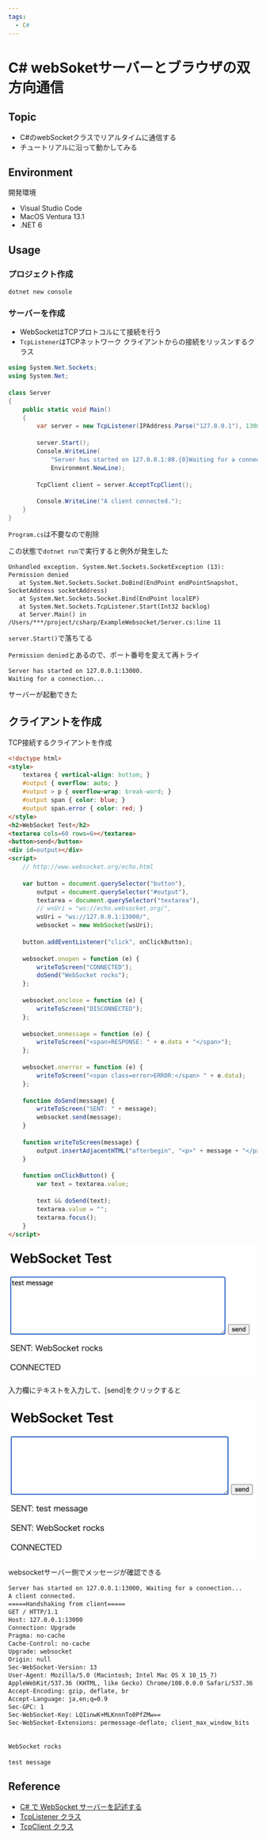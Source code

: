 ```yaml
---
tags:
  - C#
---
```


# C# webSoketサーバーとブラウザの双方向通信

## Topic 

- C#のwebSocketクラスでリアルタイムに通信する
- チュートリアルに沿って動かしてみる

## Environment

開発環境
- Visual Studio Code
- MacOS Ventura 13.1
- .NET 6

## Usage

###  プロジェクト作成
```
dotnet new console
```

### サーバーを作成

- WebSocketはTCPプロトコルにて接続を行う
- `TcpListener`はTCPネットワーク クライアントからの接続をリッスンするクラス

```cs
using System.Net.Sockets;
using System.Net;

class Server
{
    public static void Main()
    {
        var server = new TcpListener(IPAddress.Parse("127.0.0.1"), 13000);

        server.Start();
        Console.WriteLine(
            "Server has started on 127.0.0.1:80.{0}Waiting for a connection...",
            Environment.NewLine);

        TcpClient client = server.AcceptTcpClient();

        Console.WriteLine("A client connected.");
    }
}
```

`Program.cs`は不要なので削除

この状態で`dotnet run`で実行すると例外が発生した

```
Unhandled exception. System.Net.Sockets.SocketException (13): Permission denied
   at System.Net.Sockets.Socket.DoBind(EndPoint endPointSnapshot, SocketAddress socketAddress)
   at System.Net.Sockets.Socket.Bind(EndPoint localEP)
   at System.Net.Sockets.TcpListener.Start(Int32 backlog)
   at Server.Main() in /Users/***/project/csharp/ExampleWebsocket/Server.cs:line 11
```

`server.Start()`で落ちてる

`Permission denied`とあるので、ポート番号を変えて再トライ

```
Server has started on 127.0.0.1:13000.
Waiting for a connection...
```

サーバーが起動できた

## クライアントを作成

TCP接続するクライアントを作成

```html
<!doctype html>
<style>
    textarea { vertical-align: bottom; }
    #output { overflow: auto; }
    #output > p { overflow-wrap: break-word; }
    #output span { color: blue; }
    #output span.error { color: red; }
</style>
<h2>WebSocket Test</h2>
<textarea cols=60 rows=6></textarea>
<button>send</button>
<div id=output></div>
<script>
    // http://www.websocket.org/echo.html

    var button = document.querySelector("button"),
        output = document.querySelector("#output"),
        textarea = document.querySelector("textarea"),
        // wsUri = "ws://echo.websocket.org/",
        wsUri = "ws://127.0.0.1:13000/",
        websocket = new WebSocket(wsUri);

    button.addEventListener("click", onClickButton);

    websocket.onopen = function (e) {
        writeToScreen("CONNECTED");
        doSend("WebSocket rocks");
    };

    websocket.onclose = function (e) {
        writeToScreen("DISCONNECTED");
    };

    websocket.onmessage = function (e) {
        writeToScreen("<span>RESPONSE: " + e.data + "</span>");
    };

    websocket.onerror = function (e) {
        writeToScreen("<span class=error>ERROR:</span> " + e.data);
    };

    function doSend(message) {
        writeToScreen("SENT: " + message);
        websocket.send(message);
    }

    function writeToScreen(message) {
        output.insertAdjacentHTML("afterbegin", "<p>" + message + "</p>");
    }

    function onClickButton() {
        var text = textarea.value;

        text && doSend(text);
        textarea.value = "";
        textarea.focus();
    }
</script>
```

![websocket_1](img/websocket_input_1.png)

入力欄にテキストを入力して、[send]をクリックすると

![websocket_1](img/websocket_input_2.png)

websocketサーバー側でメッセージが確認できる

```
Server has started on 127.0.0.1:13000, Waiting for a connection...
A client connected.
=====Handshaking from client=====
GET / HTTP/1.1
Host: 127.0.0.1:13000
Connection: Upgrade
Pragma: no-cache
Cache-Control: no-cache
Upgrade: websocket
Origin: null
Sec-WebSocket-Version: 13
User-Agent: Mozilla/5.0 (Macintosh; Intel Mac OS X 10_15_7) AppleWebKit/537.36 (KHTML, like Gecko) Chrome/108.0.0.0 Safari/537.36
Accept-Encoding: gzip, deflate, br
Accept-Language: ja,en;q=0.9
Sec-GPC: 1
Sec-WebSocket-Key: LQIinwK+MLKnnnTo0PfZMw==
Sec-WebSocket-Extensions: permessage-deflate; client_max_window_bits


WebSocket rocks

test message
```

## Reference
- [C# で WebSocket サーバーを記述する](https://developer.mozilla.org/ja/docs/Web/API/WebSockets_API/Writing_WebSocket_server)
- [TcpListener クラス](https://learn.microsoft.com/ja-jp/dotnet/api/system.net.sockets.tcplistener?view=net-7.0)
- [TcpClient クラス](https://learn.microsoft.com/ja-jp/dotnet/api/system.net.sockets.tcpclient?view=net-7.0)